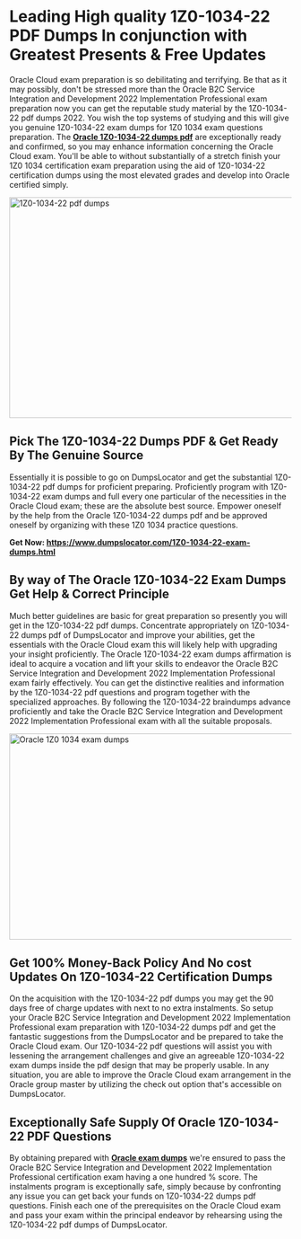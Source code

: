 <h1><strong>Leading High quality 1Z0-1034-22 PDF Dumps In conjunction with Greatest Presents &amp; Free Updates</strong></h1>
<p>Oracle Cloud exam preparation is so debilitating and terrifying. Be that as it may possibly, don't be stressed more than the Oracle B2C Service Integration and Development 2022 Implementation Professional exam preparation now you can get the reputable study material by the 1Z0-1034-22 pdf dumps 2022. You wish the top systems of studying and this will give you genuine 1Z0-1034-22 exam dumps for 1Z0 1034 exam questions preparation. The <strong><a href="https://www.dumpslocator.com/1Z0-1034-22-exam-dumps.html">Oracle 1Z0-1034-22 dumps pdf</a></strong> are exceptionally ready and confirmed, so you may enhance information concerning the Oracle Cloud exam. You'll be able to without substantially of a stretch finish your 1Z0 1034 certification exam preparation using the aid of 1Z0-1034-22 certification dumps using the most elevated grades and develop into Oracle certified simply.</p>
<p><img src="https://i.ibb.co/SKhFh8d/Pastel-Purple-Computer-UI-Class-Syllabus-Education-Presentation.png" alt="1Z0-1034-22 pdf dumps" width="700" height="393" /></p>
<h2><strong>Pick The 1Z0-1034-22 Dumps PDF &amp; Get Ready By The Genuine Source</strong></h2>
<p>Essentially it is possible to go on DumpsLocator and get the substantial 1Z0-1034-22 pdf dumps for proficient preparing. Proficiently program with 1Z0-1034-22 exam dumps and full every one particular of the necessities in the Oracle Cloud exam; these are the absolute best source. Empower oneself by the help from the Oracle 1Z0-1034-22 dumps pdf and be approved oneself by organizing with these 1Z0 1034 practice questions.</p>
<p><strong>Get Now: <a href="https://www.dumpslocator.com/1Z0-1034-22-exam-dumps.html">https://www.dumpslocator.com/1Z0-1034-22-exam-dumps.html</a></strong></p>
<h2><strong>By way of The Oracle 1Z0-1034-22 Exam Dumps Get Help &amp; Correct Principle</strong></h2>
<p>Much better guidelines are basic for great preparation so presently you will get in the 1Z0-1034-22 pdf dumps. Concentrate appropriately on 1Z0-1034-22 dumps pdf of DumpsLocator and improve your abilities, get the essentials with the Oracle Cloud exam this will likely help with upgrading your insight proficiently. The Oracle 1Z0-1034-22 exam dumps affirmation is ideal to acquire a vocation and lift your skills to endeavor the Oracle B2C Service Integration and Development 2022 Implementation Professional exam fairly effectively. You can get the distinctive realities and information by the 1Z0-1034-22 pdf questions and program together with the specialized approaches. By following the 1Z0-1034-22 braindumps advance proficiently and take the Oracle B2C Service Integration and Development 2022 Implementation Professional exam with all the suitable proposals.</p>
<p><a href="https://www.dumpslocator.com/1Z0-1034-22-exam-dumps.html"><img src="https://i.ibb.co/NtZbgjG/Blue-and-White-Medical-Dental-Clinic-Facebook-Ad.png" alt="Oracle 1Z0 1034 exam dumps" width="700" height="367" /></a></p>
<h2><strong>Get 100% Money-Back Policy And No cost Updates On 1Z0-1034-22 Certification Dumps</strong></h2>
<p>On the acquisition with the 1Z0-1034-22 pdf dumps you may get the 90 days free of charge updates with next to no extra instalments. So setup your Oracle B2C Service Integration and Development 2022 Implementation Professional exam preparation with 1Z0-1034-22 dumps pdf and get the fantastic suggestions from the DumpsLocator and be prepared to take the Oracle Cloud exam. Our 1Z0-1034-22 pdf questions will assist you with lessening the arrangement challenges and give an agreeable 1Z0-1034-22 exam dumps inside the pdf design that may be properly usable. In any situation, you are able to improve the Oracle Cloud exam arrangement in the Oracle group master by utilizing the check out option that's accessible on DumpsLocator.</p>
<h2><strong>Exceptionally Safe Supply Of Oracle 1Z0-1034-22 PDF Questions</strong></h2>
<p>By obtaining prepared with <strong><a href="https://www.dumpslocator.com/oracle-exams.html">Oracle exam dumps</a></strong> we're ensured to pass the Oracle B2C Service Integration and Development 2022 Implementation Professional certification exam having a one hundred % score. The instalments program is exceptionally safe, simply because by confronting any issue you can get back your funds on 1Z0-1034-22 dumps pdf questions. Finish each one of the prerequisites on the Oracle Cloud exam and pass your exam within the principal endeavor by rehearsing using the 1Z0-1034-22 pdf dumps of DumpsLocator.</p>
